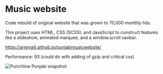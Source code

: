 # Music website 
Code rebuild of original website that was grown to 70,000 monthly hits.


This project uses HTML, CSS (SCSS), and JavaScript to construct features like a slideshow, animated marquee, and a window.scroll navbar.

https://arjengill.github.io/punjabimusicwebsite/

Performance: 93 (could do with adding of gzip and critical css)

![Punchline Punjabi snapshot](https://uploads-ssl.webflow.com/5ea0850543b1d8571a0bf91e/5eca7c179359c2669e3ff74f_punchlinepunjabihomepage.jpg)
